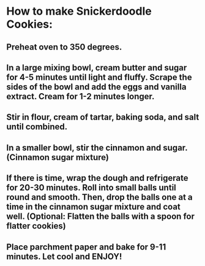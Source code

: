 # How to make Snickerdoodle Cookies: 
## Preheat oven to 350 degrees.
## In a large mixing bowl, cream butter and sugar for 4-5 minutes until light and fluffy. Scrape the sides of the bowl and add the eggs and vanilla extract. Cream for 1-2 minutes longer. 
## Stir in flour, cream of tartar, baking soda, and salt until combined.
## In a smaller bowl, stir the cinnamon and sugar. (Cinnamon sugar mixture)
## If there is time, wrap the dough and refrigerate for 20-30 minutes. Roll into small balls until round and smooth. Then, drop the balls one at a time in the cinnamon sugar mixture and coat well. (Optional: Flatten the balls with a spoon for flatter cookies)
## Place parchment paper and bake for 9-11 minutes. Let cool and ENJOY! 
